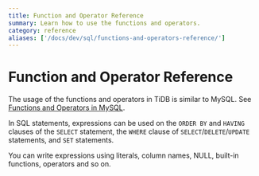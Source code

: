 ```yaml
---
title: Function and Operator Reference
summary: Learn how to use the functions and operators.
category: reference
aliases: ['/docs/dev/sql/functions-and-operators-reference/']
---
```


# Function and Operator Reference

The usage of the functions and operators in TiDB is similar to MySQL. See [Functions and Operators in MySQL](https://dev.mysql.com/doc/refman/5.7/en/functions.html).

In SQL statements, expressions can be used on the `ORDER BY` and `HAVING` clauses of the `SELECT` statement, the `WHERE` clause of `SELECT`/`DELETE`/`UPDATE` statements, and `SET` statements. 

You can write expressions using literals, column names, NULL, built-in functions, operators and so on.
